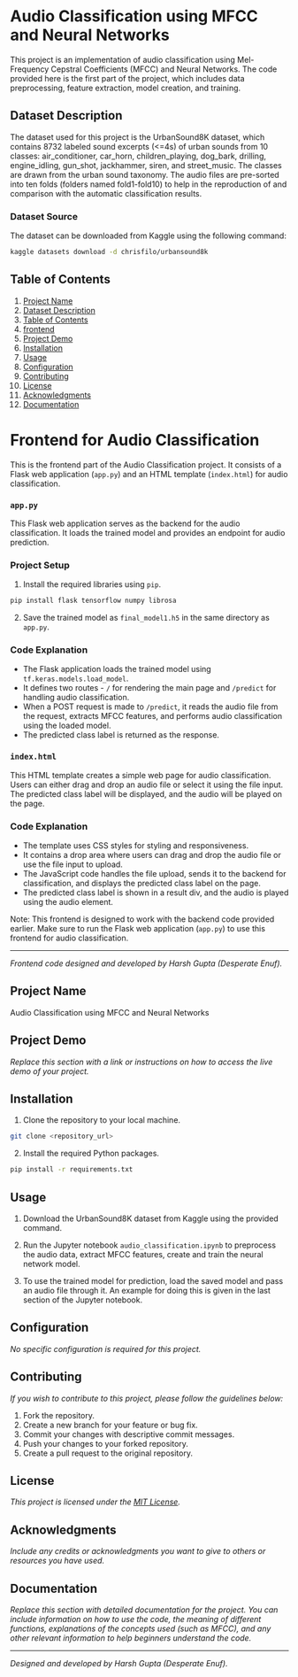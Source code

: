 # Audio Classification using MFCC and Neural Networks

This project is an implementation of audio classification using Mel-Frequency Cepstral Coefficients (MFCC) and Neural Networks. The code provided here is the first part of the project, which includes data preprocessing, feature extraction, model creation, and training.

## Dataset Description

The dataset used for this project is the UrbanSound8K dataset, which contains 8732 labeled sound excerpts (<=4s) of urban sounds from 10 classes: air_conditioner, car_horn, children_playing, dog_bark, drilling, engine_idling, gun_shot, jackhammer, siren, and street_music. The classes are drawn from the urban sound taxonomy. The audio files are pre-sorted into ten folds (folders named fold1-fold10) to help in the reproduction of and comparison with the automatic classification results.

### Dataset Source
The dataset can be downloaded from Kaggle using the following command:
```bash
kaggle datasets download -d chrisfilo/urbansound8k
```

## Table of Contents

1. [Project Name](#project-name)
2. [Dataset Description](#dataset-description)
3. [Table of Contents](#table-of-contents)
4. [frontend](#frontend)
5. [Project Demo](#project-demo)
6. [Installation](#installation)
7. [Usage](#usage)
8. [Configuration](#configuration)
9. [Contributing](#contributing)
10. [License](#license)
11. [Acknowledgments](#acknowledgments)
12. [Documentation](#documentation)

# Frontend for Audio Classification

This is the frontend part of the Audio Classification project. It consists of a Flask web application (`app.py`) and an HTML template (`index.html`) for audio classification.

### `app.py`

This Flask web application serves as the backend for the audio classification. It loads the trained model and provides an endpoint for audio prediction.

### Project Setup

1. Install the required libraries using `pip`.
```bash
pip install flask tensorflow numpy librosa
```

2. Save the trained model as `final_model1.h5` in the same directory as `app.py`.

### Code Explanation

- The Flask application loads the trained model using `tf.keras.models.load_model`.
- It defines two routes - `/` for rendering the main page and `/predict` for handling audio classification.
- When a POST request is made to `/predict`, it reads the audio file from the request, extracts MFCC features, and performs audio classification using the loaded model.
- The predicted class label is returned as the response.

### `index.html`

This HTML template creates a simple web page for audio classification. Users can either drag and drop an audio file or select it using the file input. The predicted class label will be displayed, and the audio will be played on the page.

### Code Explanation

- The template uses CSS styles for styling and responsiveness.
- It contains a drop area where users can drag and drop the audio file or use the file input to upload.
- The JavaScript code handles the file upload, sends it to the backend for classification, and displays the predicted class label on the page.
- The predicted class label is shown in a result div, and the audio is played using the audio element.

Note: This frontend is designed to work with the backend code provided earlier. Make sure to run the Flask web application (`app.py`) to use this frontend for audio classification.

---

_Frontend code designed and developed by Harsh Gupta (Desperate Enuf)._

## Project Name

Audio Classification using MFCC and Neural Networks

## Project Demo

_Replace this section with a link or instructions on how to access the live demo of your project._


## Installation

1. Clone the repository to your local machine.
```bash
git clone <repository_url>
```

2. Install the required Python packages.
```bash
pip install -r requirements.txt
```

## Usage

1. Download the UrbanSound8K dataset from Kaggle using the provided command.

2. Run the Jupyter notebook `audio_classification.ipynb` to preprocess the audio data, extract MFCC features, create and train the neural network model.

3. To use the trained model for prediction, load the saved model and pass an audio file through it. An example for doing this is given in the last section of the Jupyter notebook.

## Configuration

_No specific configuration is required for this project._

## Contributing

_If you wish to contribute to this project, please follow the guidelines below:_
1. Fork the repository.
2. Create a new branch for your feature or bug fix.
3. Commit your changes with descriptive commit messages.
4. Push your changes to your forked repository.
5. Create a pull request to the original repository.

## License

_This project is licensed under the [MIT License](LICENSE)._

## Acknowledgments

_Include any credits or acknowledgments you want to give to others or resources you have used._

## Documentation

_Replace this section with detailed documentation for the project. You can include information on how to use the code, the meaning of different functions, explanations of the concepts used (such as MFCC), and any other relevant information to help beginners understand the code._

---

_Designed and developed by Harsh Gupta (Desperate Enuf)._
